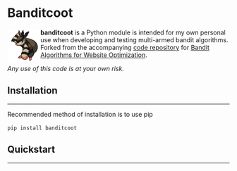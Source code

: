 Banditcoot
====================

<img align="left" width="75" src="./resources/banditcoot.png"/>

**banditcoot** is a Python module is intended for my own personal use when developing and testing multi-armed bandit algorithms. Forked from the accompanying [code repository](https://github.com/johnmyleswhite/BanditsBook) for [Bandit Algorithms for Website Optimization](https://www.oreilly.com/library/view/bandit-algorithms-for/9781449341565/).

*Any use of this code is at your own risk.*
</br>

## Installation
--------------------
Recommended method of installation is to use pip 
```
pip install banditcoot
```


## Quickstart
--------------------
